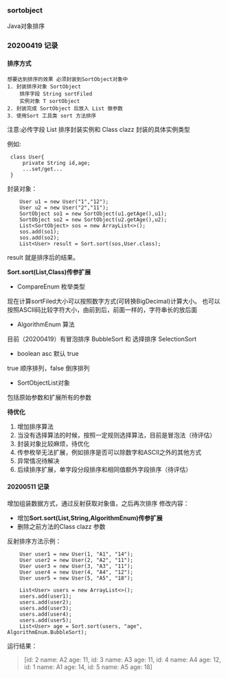 ### sortobject

Java对象排序

### 20200419 记录
#### 排序方式
    想要达到排序的效果 必须封装到SortObject对象中
    1. 封装排序对象 SortObject
        排序字段 String sortFiled 
        实例对象 T sortObject
    2. 封装完成 SortObject 后放入 List 做参数
    3. 使用Sort 工具类 sort 方法排序
    
注意:必传字段 List<SortObject> 排序封装实例和 Class<T> clazz 封装的具体实例类型
  
例如: 
  
 ``` 
  class User{
      private String id,age;
      ...set/get...
  } 
 ```
 
 封装对象：
 
 ```   
     User u1 = new User("1","12");
     User u2 = new User("2","11");
     SortObject so1 = new SortObject(u1.getAge(),u1);
     SortObject so2 = new SortObject(u2.getAge(),u2);
     List<SortObject> sos = new ArrayList<>();
     sos.add(so1);
     sos.add(so2);  
     List<User> result = Sort.sort(sos,User.class);
  ```
 result 就是排序后的结果。
 
 **Sort.sort(List<SortObject>,Class)传参扩展**
* CompareEnum 枚举类型
 
现在计算sortFiled大小可以按照数字方式(可转换BigDecimal)计算大小。
也可以按照ASCII码比较字符大小，由前到后，前面一样的，字符串长的放后面

* AlgorithmEnum 算法

目前（20200419）有冒泡排序 BubbleSort 和 选择排序 SelectionSort 
  
* boolean asc 默认 true

true 顺序排列，false 倒序排列    

* SortObjectList对象 

包括原始参数和扩展所有的参数  
   
**待优化**
1. 增加排序算法
2. 当没有选择算法的时候，按照一定规则选择算法，目前是冒泡法（待评估）
3. 封装对象比较麻烦，待优化
4. 传参枚举无法扩展，例如排序是否可以除数字和ASCII之外的其他方式
5. 异常情况待解决
6. 后续排序扩展，单字段分段排序和相同值额外字段排序（待评估）


#### 20200511 记录
增加组装数据方式，通过反射获取对象值，之后再次排序
修改内容：
*  增加**Sort.sort(List,String,AlgorithmEnum)传参扩展**
*  删除之前方法的Class clazz 参数

反射排序方法示例：
```
    User user1 = new User(1, "A1", "14");
    User user2 = new User(2, "A2", "11");
    User user3 = new User(3, "A3", "11");
    User user4 = new User(4, "A4", "12");
    User user5 = new User(5, "A5", "18");
    
    List<User> users = new ArrayList<>();
    users.add(user1);
    users.add(user2);
    users.add(user3);
    users.add(user4);
    users.add(user5);
    List<User> age = Sort.sort(users, "age", AlgorithmEnum.BubbleSort);
```
运行结果：
> [id: 2 name: A2 age: 11, id: 3 name: A3 age: 11, id: 4 name: A4 age: 12, id: 1 name: A1 age: 14, id: 5 name: A5 age: 18]